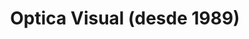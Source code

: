 ---
title: "Optica Visual (desde 1989)"
url: /asuncion-paraguay/optica-visual-desde-1989-estados-unidos-5/
shop: óptico
---
